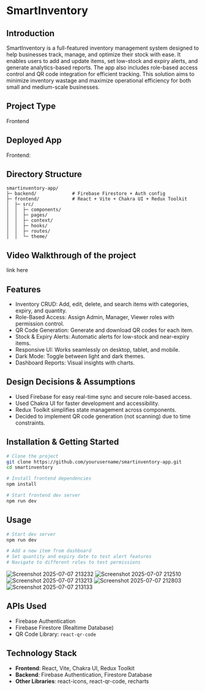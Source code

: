 # SmartInventory

## Introduction

SmartInventory is a full-featured inventory management system designed to help businesses track, manage, and optimize their stock with ease. It enables users to add and update items, set low-stock and expiry alerts, and generate analytics-based reports. The app also includes role-based access control and QR code integration for efficient tracking. This solution aims to minimize inventory wastage and maximize operational efficiency for both small and medium-scale businesses.

## Project Type

Frontend

## Deployed App

Frontend: 

## Directory Structure

```
smartinventory-app/
├─ backend/             # Firebase Firestore + Auth config
├─ frontend/            # React + Vite + Chakra UI + Redux Toolkit
│  ├─ src/
│  │  ├─ components/
│  │  ├─ pages/
│  │  ├─ context/
│  │  ├─ hooks/
│  │  ├─ routes/
│  │  └─ theme/
```

## Video Walkthrough of the project

link here



## Features

* Inventory CRUD: Add, edit, delete, and search items with categories, expiry, and quantity.
* Role-Based Access: Assign Admin, Manager, Viewer roles with permission control.
* QR Code Generation: Generate and download QR codes for each item.
* Stock & Expiry Alerts: Automatic alerts for low-stock and near-expiry items.
* Responsive UI: Works seamlessly on desktop, tablet, and mobile.
* Dark Mode: Toggle between light and dark themes.
* Dashboard Reports: Visual insights with charts.

## Design Decisions & Assumptions

* Used Firebase for easy real-time sync and secure role-based access.
* Used Chakra UI for faster development and accessibility.
* Redux Toolkit simplifies state management across components.
* Decided to implement QR code generation (not scanning) due to time constraints.

## Installation & Getting Started

```bash
# Clone the project
git clone https://github.com/yourusername/smartinventory-app.git
cd smartinventory

# Install frontend dependencies
npm install

# Start frontend dev server
npm run dev
```

## Usage

```bash
# Start dev server
npm run dev

# Add a new item from dashboard
# Set quantity and expiry date to test alert features
# Navigate to different roles to test permissions
```

![Screenshot 2025-07-07 213232](https://github.com/user-attachments/assets/4e569537-237d-46c5-ab29-0562a032a530)
![Screenshot 2025-07-07 212510](https://github.com/user-attachments/assets/485e580a-80c2-43d7-8ba6-044385b47999)
![Screenshot 2025-07-07 213213](https://github.com/user-attachments/assets/3fe762d7-2b54-48fb-a260-2138ee2bce0f)
![Screenshot 2025-07-07 212803](https://github.com/user-attachments/assets/9dfe12bc-47a1-4f98-a557-36692e24cb6b)
![Screenshot 2025-07-07 213133](https://github.com/user-attachments/assets/654be8cd-789d-4a52-afca-91ecf70d94ed)


## APIs Used

* Firebase Authentication
* Firebase Firestore (Realtime Database)
* QR Code Library: `react-qr-code`


## Technology Stack

* **Frontend**: React, Vite, Chakra UI, Redux Toolkit
* **Backend**: Firebase Authentication, Firestore Database
* **Other Libraries**: react-icons, react-qr-code, recharts
